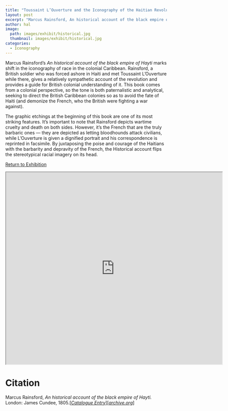 ```yaml
---
title: "Toussaint L’Ouverture and the Iconography of the Haitian Revolution"
layout: post
excerpt: "Marcus Rainsford, An historical account of the black empire of Hayti. London: James Cundee, 1805."
author: hal
image: 
  path: images/exhibit/historical.jpg
  thumbnail: images/exhibit/historical.jpg
categories:
  - Iconography
---
```


Marcus Rainsford’s *An historical account of the black empire of Hayti* marks shift in the iconography of race in the colonial Caribbean. Rainsford, a British soldier who was forced ashore in Haiti and met Toussaint L’Ouverture while there, gives a relatively sympathetic account of the revolution and provides a guide for British colonial understanding of it. This book comes from a colonial perspective, so the tone is both paternalistic and analytical, seeking to direct the British Caribbean colonies so as to avoid the fate of Haiti (and demonize the French, who the British were fighting a war against).

The graphic etchings at the beginning of this book are one of its most striking features. It’s important to note that Rainsford depicts wartime cruelty and death on both sides. However, it’s the French that are the truly barbaric ones — they are depicted as letting bloodhounds attack civilians, while L’Ouverture is given a dignified portrait and his correspondence is reprinted in facsimile. By juxtaposing the poise and courage of the Haitians with the barbarity and depravity of the French, the Historical account flips the stereotypical racial imagery on its head.

[Return to Exhibition](/2019-bookhistory/exhibition/)

<!-- https://archive.org/details/historicalaccoun00rain/page/n25 -->
<iframe src="https://archive.org/details/historicalaccoun00rain/?ui=embed#mode/2up/page/n25" width="675px" height="600px"></iframe>

# Citation

Marcus Rainsford, *An historical account of the black empire of Hayti.* London: James Cundee, 1805.[\[*Catalogue Entry*\]](https://search.library.brown.edu/catalog/b4042716)[\[*archive.org*\]](https://archive.org/details/historicalaccoun00rain/)
